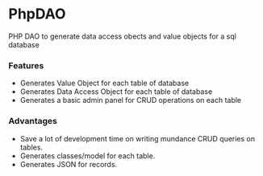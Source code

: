 # PhpDAO
PHP DAO to generate data access obects and value objects for a sql database

### Features

* Generates Value Object for each table of database
* Generates Data Access Object for each table of database
* Generates a basic admin panel for CRUD operations on each table

### Advantages

* Save a lot of development time on writing mundance CRUD queries on tables.
* Generates classes/model for each table.
* Generates JSON for records.
